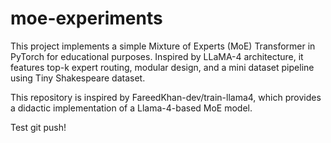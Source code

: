 # moe-experiments
This project implements a simple Mixture of Experts (MoE) Transformer in PyTorch for educational purposes. Inspired by LLaMA-4 architecture, it features top-k expert routing, modular design, and a mini dataset pipeline using Tiny Shakespeare dataset.

This repository is inspired by FareedKhan-dev/train-llama4, which provides a didactic implementation of a Llama-4-based MoE model.

Test git push!
